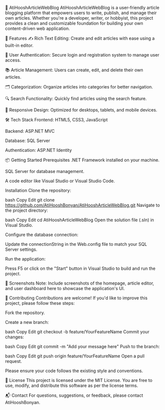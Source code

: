 📝 AtiHooshArticleWebBlog
AtiHooshArticleWebBlog is a user-friendly article blogging platform that empowers users to write, publish, and manage their own articles. Whether you're a developer, writer, or hobbyist, this project provides a clean and customizable foundation for building your own content-driven web application.

🚀 Features
✍️ Rich Text Editing: Create and edit articles with ease using a built-in editor.

👤 User Authentication: Secure login and registration system to manage user access.

📚 Article Management: Users can create, edit, and delete their own articles.

🗂️ Categorization: Organize articles into categories for better navigation.

🔍 Search Functionality: Quickly find articles using the search feature.

📱 Responsive Design: Optimized for desktops, tablets, and mobile devices.

🛠️ Tech Stack
Frontend: HTML5, CSS3, JavaScript

Backend: ASP.NET MVC

Database: SQL Server

Authentication: ASP.NET Identity

📦 Getting Started
Prerequisites
.NET Framework installed on your machine.

SQL Server for database management.

A code editor like Visual Studio or Visual Studio Code.

Installation
Clone the repository:

bash
Copy
Edit
git clone https://github.com/AtiHooshBonyan/AtiHooshArticleWebBlog.git
Navigate to the project directory:

bash
Copy
Edit
cd AtiHooshArticleWebBlog
Open the solution file (.sln) in Visual Studio.

Configure the database connection:

Update the connectionString in the Web.config file to match your SQL Server settings.

Run the application:

Press F5 or click on the "Start" button in Visual Studio to build and run the project.

📸 Screenshots
Note: Include screenshots of the homepage, article editor, and user dashboard here to showcase the application's UI.

🤝 Contributing
Contributions are welcome! If you'd like to improve this project, please follow these steps:

Fork the repository.

Create a new branch:

bash
Copy
Edit
git checkout -b feature/YourFeatureName
Commit your changes:

bash
Copy
Edit
git commit -m "Add your message here"
Push to the branch:

bash
Copy
Edit
git push origin feature/YourFeatureName
Open a pull request.

Please ensure your code follows the existing style and conventions.

📄 License
This project is licensed under the MIT License. You are free to use, modify, and distribute this software as per the license terms.

📬 Contact
For questions, suggestions, or feedback, please contact AtiHooshBonyan.
